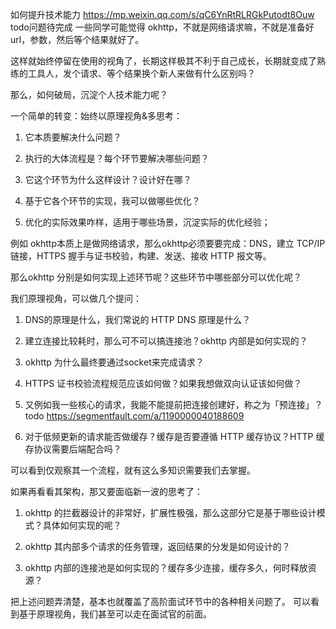 
如何提升技术能力
https://mp.weixin.qq.com/s/qC6YnRtRLRGkPutodt8Ouw  todo问题待完成
一些同学可能觉得 okhttp，不就是网络请求嘛，不就是准备好url，参数，然后等个结果就好了。

这样就始终停留在使用的视角了，长期这样极其不利于自己成长，长期就变成了熟练的工具人，发个请求、等个结果换个新人来做有什么区别吗？

那么，如何破局，沉淀个人技术能力呢？

一个简单的转变：始终以原理视角&多思考：

1. 它本质要解决什么问题？

2. 执行的大体流程是？每个环节要解决哪些问题？

3. 它这个环节为什么这样设计？设计好在哪？

4. 基于它各个环节的实现，我可以做哪些优化？

5. 优化的实际效果咋样，适用于哪些场景，沉淀实际的优化经验；

例如 okhttp本质上是做网络请求，那么okhttp必须要要完成：DNS，建立 TCP/IP 链接，HTTPS 握手与证书校验，构建、发送、接收 HTTP 报文等。

那么okhttp 分别是如何实现上述环节呢？这些环节中哪些部分可以优化呢？

我们原理视角，可以做几个提问：

1. DNS的原理是什么，我们常说的 HTTP DNS 原理是什么？

2. 建立连接比较耗时，那么可不可以搞连接池？okhttp 内部是如何实现的？

3. okhttp 为什么最终要通过socket来完成请求？

4. HTTPS 证书校验流程规范应该如何做？如果我想做双向认证该如何做？

5. 又例如我一些核心的请求，我能不能提前把连接创建好，称之为「预连接」？   todo https://segmentfault.com/a/1190000040188609

6. 对于低频更新的请求能否做缓存？缓存是否要遵循 HTTP 缓存协议？HTTP 缓存协议需要后端配合吗？


可以看到仅观察其一个流程，就有这么多知识需要我们去掌握。

如果再看看其架构，那又要面临新一波的思考了：
1. okhttp 的拦截器设计的非常好，扩展性极强，那么这部分它是基于哪些设计模式？具体如何实现的呢？

2. okhttp 其内部多个请求的任务管理，返回结果的分发是如何设计的？

3. okhttp 内部的连接池是如何实现的？缓存多少连接，缓存多久，何时释放资源？



把上述问题弄清楚，基本也就覆盖了高阶面试环节中的各种相关问题了。
可以看到基于原理视角，我们甚至可以走在面试官的前面。

